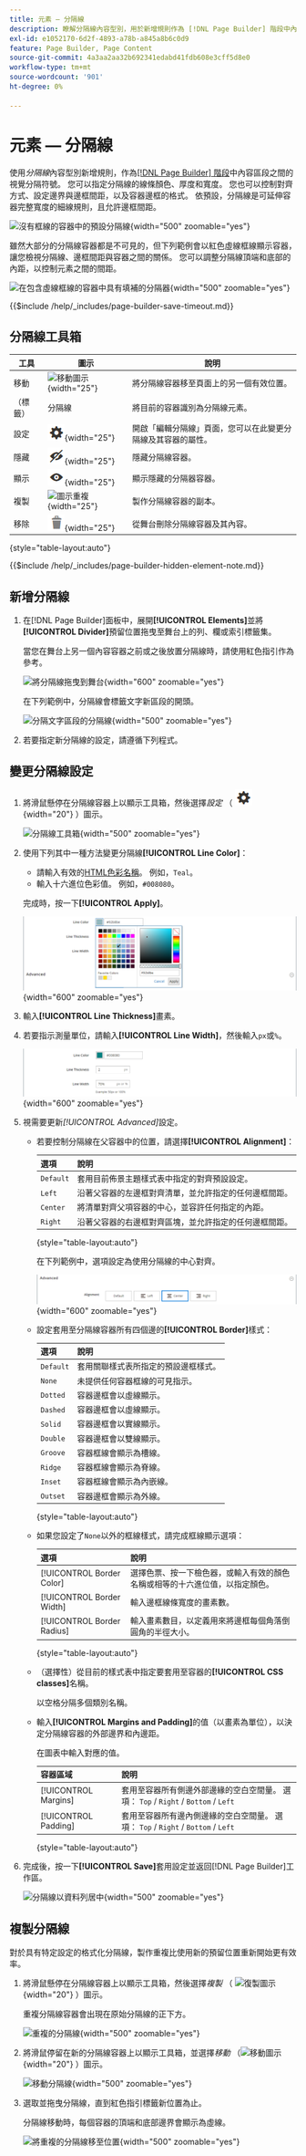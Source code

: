 ```yaml
---
title: 元素 — 分隔線
description: 瞭解分隔線內容型別，用於新增規則作為 [!DNL Page Builder] 階段中內容區段之間的視覺分隔符號。
exl-id: e1052170-6d2f-4893-a78b-a845a8b6c0d9
feature: Page Builder, Page Content
source-git-commit: 4a3aa2aa32b692341edabd41fdb608e3cff5d8e0
workflow-type: tm+mt
source-wordcount: '901'
ht-degree: 0%

---
```


# 元素 — 分隔線

使用&#x200B;_分隔線_&#x200B;內容型別新增規則，作為[[!DNL Page Builder] 階段](workspace.md#stage)中內容區段之間的視覺分隔符號。 您可以指定分隔線的線條顏色、厚度和寬度。 您也可以控制對齊方式、設定邊界與邊框間距，以及容器邊框的格式。 依預設，分隔線是可延伸容器完整寬度的細線規則，且允許邊框間距。

![沒有框線的容器中的預設分隔線](./assets/pb-elements-divider-default.png){width="500" zoomable="yes"}

雖然大部分的分隔線容器都是不可見的，但下列範例會以紅色虛線框線顯示容器，讓您檢視分隔線、邊框間距與容器之間的關係。 您可以調整分隔線頂端和底部的內距，以控制元素之間的間距。

![在包含虛線框線的容器中具有填補的分隔器](./assets/pb-elements-divider-default-border-dashed.png){width="500" zoomable="yes"}

{{$include /help/_includes/page-builder-save-timeout.md}}

## 分隔線工具箱

| 工具 | 圖示 | 說明 |
| ---- | --------------------| ------------|
| 移動 | ![移動圖示](./assets/pb-icon-move.png){width="25"} | 將分隔線容器移至頁面上的另一個有效位置。 |
| （標籤） | 分隔線 | 將目前的容器識別為分隔線元素。 |
| 設定 | ![設定圖示](./assets/pb-icon-settings.png){width="25"} | 開啟「編輯分隔線」頁面，您可以在此變更分隔線及其容器的屬性。 |
| 隱藏 | ![隱藏圖示](./assets/pb-icon-hide.png){width="25"} | 隱藏分隔線容器。 |
| 顯示 | ![顯示圖示](./assets/pb-icon-show.png){width="25"} | 顯示隱藏的分隔器容器。 |
| 複製 | ![圖示重複](./assets/pb-icon-duplicate.png){width="25"} | 製作分隔線容器的副本。 |
| 移除 | ![移除圖示](./assets/pb-icon-remove.png){width="25"} | 從舞台刪除分隔線容器及其內容。 |

{style="table-layout:auto"}

{{$include /help/_includes/page-builder-hidden-element-note.md}}

## 新增分隔線

1. 在[!DNL Page Builder]面板中，展開&#x200B;**[!UICONTROL Elements]**&#x200B;並將&#x200B;**[!UICONTROL Divider]**&#x200B;預留位置拖曳至舞台上的列、欄或索引標籤集。

   當您在舞台上另一個內容容器之前或之後放置分隔線時，請使用紅色指引作為參考。

   ![將分隔線拖曳到舞台](./assets/pb-elements-divider-drag.png){width="600" zoomable="yes"}

   在下列範例中，分隔線會標籤文字新區段的開頭。

   ![分隔文字區段的分隔線](./assets/pb-elements-dividers-multiple-text-row.png){width="500" zoomable="yes"}

1. 若要指定新分隔線的設定，請遵循下列程式。

## 變更分隔線設定

1. 將滑鼠懸停在分隔線容器上以顯示工具箱，然後選擇&#x200B;_設定_ （ ![設定圖示](./assets/pb-icon-settings.png){width="20"} ）圖示。

   ![分隔線工具箱](./assets/pb-elements-divider-toolbox.png){width="500" zoomable="yes"}

1. 使用下列其中一種方法變更分隔線&#x200B;**[!UICONTROL Line Color]**：

   - 請輸入有效的[HTML色彩名稱][1]。 例如，`Teal`。
   - 輸入十六進位色彩值。 例如，`#008080`。

   完成時，按一下&#x200B;**[!UICONTROL Apply]**。

   ![設定線條色彩](./assets/pb-elements-divider-settings-line-color.png){width="600" zoomable="yes"}

1. 輸入&#x200B;**[!UICONTROL Line Thickness]**&#x200B;畫素。

1. 若要指示測量單位，請輸入&#x200B;**[!UICONTROL Line Width]**，然後輸入`px`或`%`。

   ![設定線條色彩、粗細和寬度](./assets/pb-elements-divider-settings-line-color-thickness-width.png){width="600" zoomable="yes"}

1. 視需要更新&#x200B;_[!UICONTROL Advanced]_&#x200B;設定。

   - 若要控制分隔線在父容器中的位置，請選擇&#x200B;**[!UICONTROL Alignment]**：

     | 選項 | 說明 |
     | ------ | ----------- |
     | `Default` | 套用目前佈景主題樣式表中指定的對齊預設設定。 |
     | `Left` | 沿著父容器的左邊框對齊清單，並允許指定的任何邊框間距。 |
     | `Center` | 將清單對齊父項容器的中心，並容許任何指定的內距。 |
     | `Right` | 沿著父容器的右邊框對齊區塊，並允許指定的任何邊框間距。 |

     {style="table-layout:auto"}

     在下列範例中，選項設定為使用分隔線的中心對齊。

     ![具有中央對齊的分隔線](./assets/pb-elements-divider-settings-advanced-alignment-center.png){width="600" zoomable="yes"}

   - 設定套用至分隔線容器所有四個邊的&#x200B;**[!UICONTROL Border]**&#x200B;樣式：

     | 選項 | 說明 |
     | ------ | ----------- |
     | `Default` | 套用關聯樣式表所指定的預設邊框樣式。 |
     | `None` | 未提供任何容器框線的可見指示。 |
     | `Dotted` | 容器邊框會以虛線顯示。 |
     | `Dashed` | 容器邊框會以虛線顯示。 |
     | `Solid` | 容器邊框會以實線顯示。 |
     | `Double` | 容器邊框會以雙線顯示。 |
     | `Groove` | 容器框線會顯示為槽線。 |
     | `Ridge` | 容器框線會顯示為脊線。 |
     | `Inset` | 容器框線會顯示為內嵌線。 |
     | `Outset` | 容器邊框會顯示為外線。 |

     {style="table-layout:auto"}

   - 如果您設定了`None`以外的框線樣式，請完成框線顯示選項：

     | 選項 | 說明 |
     | ------ |------------ |
     | [!UICONTROL Border Color] | 選擇色票、按一下檢色器，或輸入有效的顏色名稱或相等的十六進位值，以指定顏色。 |
     | [!UICONTROL Border Width] | 輸入邊框線條寬度的畫素數。 |
     | [!UICONTROL Border Radius] | 輸入畫素數目，以定義用來將邊框每個角落倒圓角的半徑大小。 |

     {style="table-layout:auto"}

   - （選擇性）從目前的樣式表中指定要套用至容器的&#x200B;**[!UICONTROL CSS classes]**&#x200B;名稱。

     以空格分隔多個類別名稱。

   - 輸入&#x200B;**[!UICONTROL Margins and Padding]**&#x200B;的值（以畫素為單位），以決定分隔線容器的外部邊界和內邊距。

     在圖表中輸入對應的值。

     | 容器區域 | 說明 |
     | -------------- | ----------- |
     | [!UICONTROL Margins] | 套用至容器所有側邊外部邊緣的空白空間量。 選項： `Top` / `Right` / `Bottom` / `Left` |
     | [!UICONTROL Padding] | 套用至容器所有邊內側邊緣的空白空間量。 選項： `Top` / `Right` / `Bottom` / `Left` |

     {style="table-layout:auto"}

1. 完成後，按一下&#x200B;**[!UICONTROL Save]**&#x200B;套用設定並返回[!DNL Page Builder]工作區。

   ![分隔線以資料列居中](./assets/pb-elements-divider-settings-2px-centered.png){width="500" zoomable="yes"}

## 複製分隔線

對於具有特定設定的格式化分隔線，製作重複比使用新的預留位置重新開始更有效率。

1. 將滑鼠懸停在分隔線容器上以顯示工具箱，然後選擇&#x200B;_複製_ （ ![復製圖示](./assets/pb-icon-duplicate.png){width="20"} ）圖示。

   重複分隔線容器會出現在原始分隔線的正下方。

   ![重複的分隔線](./assets/pb-elements-divider-duplicate.png){width="500" zoomable="yes"}

1. 將滑鼠停留在新的分隔線容器上以顯示工具箱，並選擇&#x200B;_移動_ （![移動圖示](./assets/pb-icon-move.png){width="20"} ）圖示。

   ![移動分隔線](./assets/pb-elements-divider-move.png){width="500" zoomable="yes"}

1. 選取並拖曳分隔線，直到紅色指引標籤新位置為止。

   分隔線移動時，每個容器的頂端和底部邊界會顯示為虛線。

   ![將重複的分隔線移至位置](./assets/pb-elements-divider-move-guideline.png){width="500" zoomable="yes"}

[1]: https://en.wikipedia.org/wiki/Web_colors

<!-- Last updated from includes: 2023-09-11 14:30:19 -->
